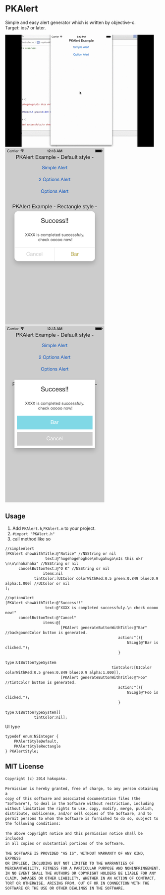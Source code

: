 PKAlert
=======

Simple and easy alert generator which is written by objective-c.  
Target: ios7 or later. 

<img src="https://raw.githubusercontent.com/hakopako/PKAlert/master/PKAlertSample/PKAlert.gif"/>
  
<img src="https://raw.githubusercontent.com/hakopako/PKAlert/master/PKAlertSample/PKAlertDefaultStyle.png"/>
<img src="https://raw.githubusercontent.com/hakopako/PKAlert/master/PKAlertSample/PKAlertRectangleStyle.png"/>

## Usage
1. Add `PKAlert.h`,`PKAlert.m` to your project.
2. `#import "PKAlert.h"` 
3. call method like so

```obj-c
//simpleAlert
[PKAlert showWithTitle:@"Notice" //NSString or nil
                  text:@"hogehogehoghoe\nhugahuga\nIs this ok?\n\n\nhahahaha" //NSString or nil
      cancelButtonText:@"O K" //NSString or nil
                 items:nil 
             tintColor:[UIColor colorWithRed:0.5 green:0.849 blue:0.9 alpha:1.000] //UIColor or nil
];
```

```obj-c
//optionAlert
[PKAlert showWithTitle:@"Success!!"
                  text:@"XXXX is completed successfuly.\n check ooooo now!"
      cancelButtonText:@"Cancel"
                 items:@[
                         [PKAlert generateButtonWithTitle:@"Bar" //backgoundColor button is generated.
                                                   action:^(){
                                                       NSLog(@"Bar is clicked.");
                                                   }
                                                     type:UIButtonTypeSystem
                                                tintColor:[UIColor colorWithRed:0.5 green:0.849 blue:0.9 alpha:1.000]],
                         [PKAlert generateButtonWithTitle:@"Foo" //tintColor button is generated.
                                                   action:^(){
                                                       NSLog(@"Foo is clicked.");
                                                   }
                                                     type:UIButtonTypeSystem]]
             tintColor:nil];
```
  
  
  
UI type

```obj-c
typedef enum:NSInteger {
    PKAlertStyleDefault,
    PKAlertStyleRectangle
} PKAlertStyle;
```

 
## MIT License
```
Copyright (c) 2014 hakopako.

Permission is hereby granted, free of charge, to any person obtaining a
copy of this software and associated documentation files (the
"Software"), to deal in the Software without restriction, including
without limitation the rights to use, copy, modify, merge, publish,
distribute, sublicense, and/or sell copies of the Software, and to
permit persons to whom the Software is furnished to do so, subject to
the following conditions:

The above copyright notice and this permission notice shall be included
in all copies or substantial portions of the Software.

THE SOFTWARE IS PROVIDED "AS IS", WITHOUT WARRANTY OF ANY KIND, EXPRESS
OR IMPLIED, INCLUDING BUT NOT LIMITED TO THE WARRANTIES OF
MERCHANTABILITY, FITNESS FOR A PARTICULAR PURPOSE AND NONINFRINGEMENT.
IN NO EVENT SHALL THE AUTHORS OR COPYRIGHT HOLDERS BE LIABLE FOR ANY
CLAIM, DAMAGES OR OTHER LIABILITY, WHETHER IN AN ACTION OF CONTRACT,
TORT OR OTHERWISE, ARISING FROM, OUT OF OR IN CONNECTION WITH THE
SOFTWARE OR THE USE OR OTHER DEALINGS IN THE SOFTWARE.
```


